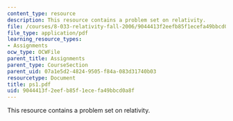 ```yaml
---
content_type: resource
description: This resource contains a problem set on relativity.
file: /courses/8-033-relativity-fall-2006/9044413f2eefb85f1ecefa49bbcd0a8f_ps1.pdf
file_type: application/pdf
learning_resource_types:
- Assignments
ocw_type: OCWFile
parent_title: Assignments
parent_type: CourseSection
parent_uid: 07a1e5d2-4824-9505-f84a-083d31740b03
resourcetype: Document
title: ps1.pdf
uid: 9044413f-2eef-b85f-1ece-fa49bbcd0a8f
---
```

This resource contains a problem set on relativity.

